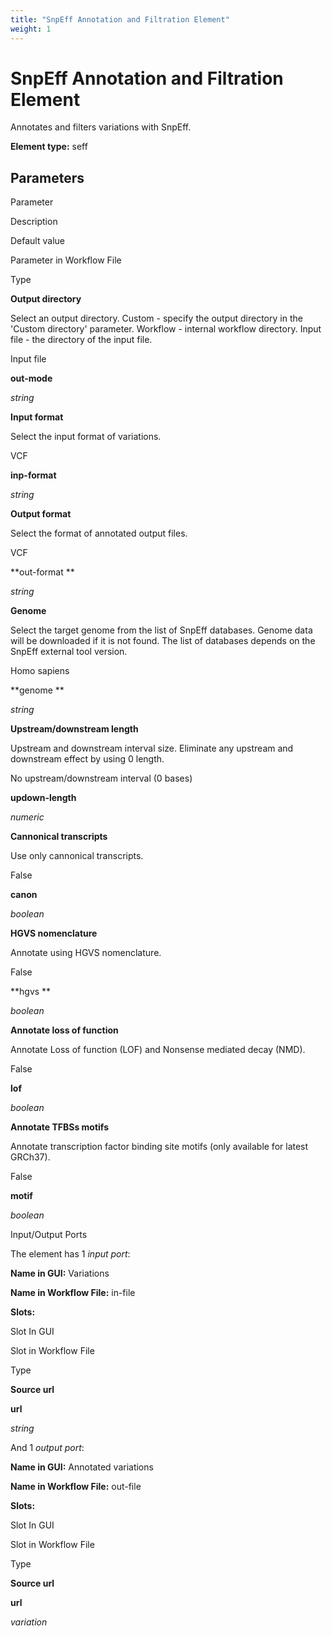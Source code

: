 ```yaml
---
title: "SnpEff Annotation and Filtration Element"
weight: 1
---
```



# SnpEff Annotation and Filtration Element

Annotates and filters variations with SnpEff.

**Element type:** seff

Parameters
----------

Parameter

Description

Default value

Parameter in Workflow File

Type

**Output directory**

Select an output directory. Custom - specify the output directory in the 'Custom directory' parameter. Workflow - internal workflow directory. Input file - the directory of the input file.

Input file

**out-mode**

_string_

**Input format**

Select the input format of variations.

 VCF

**inp-format**

_string_

**Output format**

Select the format of annotated output files.

 VCF

**out-format
**

_string_

**Genome**

Select the target genome from the list of SnpEff databases. Genome data will be downloaded if it is not found. The list of databases depends on the SnpEff external tool version.

Homo sapiens

**genome
**

_string_

**Upstream/downstream length**

Upstream and downstream interval size. Eliminate any upstream and downstream effect by using 0 length.

No upstream/downstream interval (0 bases)

**updown-length**

_numeric_

**Cannonical transcripts**

Use only cannonical transcripts.

False

**canon**

_boolean_

**HGVS nomenclature**

Annotate using HGVS nomenclature.

False

**hgvs
**

_boolean_

**Annotate loss of function**

Annotate Loss of function (LOF) and Nonsense mediated decay (NMD).

False

**lof**

_boolean_

**Annotate TFBSs motifs**

Annotate transcription factor binding site motifs (only available for latest GRCh37).

False

**motif**

_boolean_

Input/Output Ports

The element has 1 _input port_:

**Name in GUI:** Variations

**Name in Workflow File:** in-file

**Slots:**

Slot In GUI

Slot in Workflow File

Type

**Source url**

**url**

_string_

And 1 _output port_:

**Name in GUI:** Annotated variations

**Name in Workflow File:** out-file

**Slots:**

Slot In GUI

Slot in Workflow File

Type

**Source url**

**url**

_variation_
